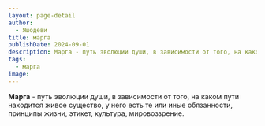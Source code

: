 ```yaml
---
layout: page-detail
author:
  - Яшодеви
title: марга
publishDate: 2024-09-01
description: Марга - путь эволюции души, в зависимости от того, на каком пути находится живое существо, у него есть те или иные обязанности, принципы жизни, этикет, культура, мировоззрение.
tags:
  - марга
image:
---
```

**Марга** - путь эволюции души, в зависимости от того, на каком пути находится живое существо, у него есть те или иные обязанности, принципы жизни, этикет, культура, мировоззрение.


